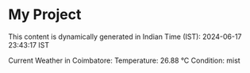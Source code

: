 # My Project

This content is dynamically generated in Indian Time (IST): 2024-06-17 23:43:17 IST


Current Weather in Coimbatore:
Temperature: 26.88 °C
Condition: mist
